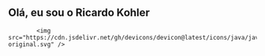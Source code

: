 ## Olá, eu sou o Ricardo Kohler


            <img src="https://cdn.jsdelivr.net/gh/devicons/devicon@latest/icons/java/java-original.svg" />
          
